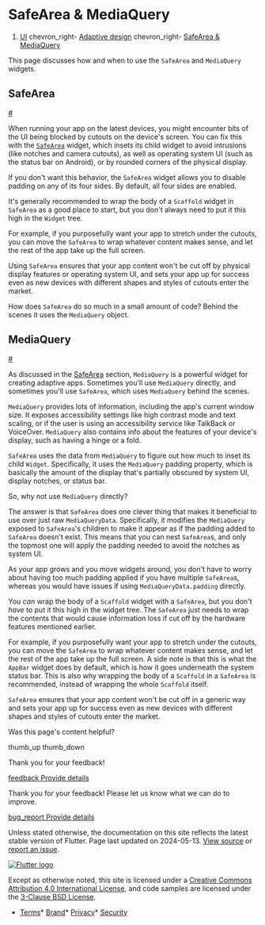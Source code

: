SafeArea & MediaQuery
=====================

1. [UI](/ui) chevron\_right- [Adaptive design](/ui/adaptive-responsive) chevron\_right- [SafeArea & MediaQuery](/ui/adaptive-responsive/safearea-mediaquery)

This page discusses how and when to use the `SafeArea` and `MediaQuery` widgets.

SafeArea
--------

[#](#safearea)

When running your app on the latest devices, you might encounter bits of the UI being blocked by cutouts on the device's screen. You can fix this with the [`SafeArea`](https://api.flutter.dev/flutter/widgets/SafeArea-class.html) widget, which insets its child widget to avoid intrusions (like notches and camera cutouts), as well as operating system UI (such as the status bar on Android), or by rounded corners of the physical display.

If you don't want this behavior, the `SafeArea` widget allows you to disable padding on any of its four sides. By default, all four sides are enabled.

It's generally recommended to wrap the body of a `Scaffold` widget in `SafeArea` as a good place to start, but you don't always need to put it this high in the `Widget` tree.

For example, if you purposefully want your app to stretch under the cutouts, you can move the `SafeArea` to wrap whatever content makes sense, and let the rest of the app take up the full screen.

Using `SafeArea` ensures that your app content won't be cut off by physical display features or operating system UI, and sets your app up for success even as new devices with different shapes and styles of cutouts enter the market.

How does `SafeArea` do so much in a small amount of code? Behind the scenes it uses the `MediaQuery` object.

MediaQuery
----------

[#](#mediaquery)

As discussed in the [SafeArea](#safearea) section, `MediaQuery` is a powerful widget for creating adaptive apps. Sometimes you'll use `MediaQuery` directly, and sometimes you'll use `SafeArea`, which uses `MediaQuery` behind the scenes.

`MediaQuery` provides lots of information, including the app's current window size. It exposes accessibility settings like high contrast mode and text scaling, or if the user is using an accessibility service like TalkBack or VoiceOver. `MediaQuery` also contains info about the features of your device's display, such as having a hinge or a fold.

`SafeArea` uses the data from `MediaQuery` to figure out how much to inset its child `Widget`. Specifically, it uses the `MediaQuery` padding property, which is basically the amount of the display that's partially obscured by system UI, display notches, or status bar.

So, why not use `MediaQuery` directly?

The answer is that `SafeArea` does one clever thing that makes it beneficial to use over just raw `MediaQueryData`. Specifically, it modifies the `MediaQuery` exposed to `SafeArea`'s children to make it appear as if the padding added to `SafeArea` doesn't exist. This means that you can nest `SafeArea`s, and only the topmost one will apply the padding needed to avoid the notches as system UI.

As your app grows and you move widgets around, you don't have to worry about having too much padding applied if you have multiple `SafeArea`s, whereas you would have issues if using `MediaQueryData.padding` directly.

You *can* wrap the body of a `Scaffold` widget with a `SafeArea`, but you don't *have* to put it this high in the widget tree. The `SafeArea` just needs to wrap the contents that would cause information loss if cut off by the hardware features mentioned earlier.

For example, if you purposefully want your app to stretch under the cutouts, you can move the `SafeArea` to wrap whatever content makes sense, and let the rest of the app take up the full screen. A side note is that this is what the `AppBar` widget does by default, which is how it goes underneath the system status bar. This is also why wrapping the body of a `Scaffold` in a `SafeArea` is recommended, instead of wrapping the whole `Scaffold` itself.

`SafeArea` ensures that your app content won't be cut off in a generic way and sets your app up for success even as new devices with different shapes and styles of cutouts enter the market.

Was this page's content helpful?

thumb\_up thumb\_down

Thank you for your feedback!

 [feedback Provide details](https://github.com/flutter/website/issues/new?template=1_page_issue.yml&&page-url=https://docs.flutter.dev/ui/adaptive-responsive/safearea-mediaquery/&page-source=https://github.com/flutter/website/tree/main/src/content/ui/adaptive-responsive/safearea-mediaquery.md)

Thank you for your feedback! Please let us know what we can do to improve.

 [bug\_report Provide details](https://github.com/flutter/website/issues/new?template=1_page_issue.yml&&page-url=https://docs.flutter.dev/ui/adaptive-responsive/safearea-mediaquery/&page-source=https://github.com/flutter/website/tree/main/src/content/ui/adaptive-responsive/safearea-mediaquery.md)

Unless stated otherwise, the documentation on this site reflects the latest stable version of Flutter. Page last updated on 2024-05-13. [View source](https://github.com/flutter/website/tree/main/src/content/ui/adaptive-responsive/safearea-mediaquery.md) or [report an issue](https://github.com/flutter/website/issues/new?template=1_page_issue.yml&&page-url=https://docs.flutter.dev/ui/adaptive-responsive/safearea-mediaquery/&page-source=https://github.com/flutter/website/tree/main/src/content/ui/adaptive-responsive/safearea-mediaquery.md "Report an issue with this page").

[![Flutter logo](/assets/images/branding/flutter/logo+text/horizontal/white.svg)](https://flutter.dev)

Except as otherwise noted, this site is licensed under a [Creative Commons Attribution 4.0 International License](https://creativecommons.org/licenses/by/4.0/), and code samples are licensed under the [3-Clause BSD License](https://opensource.org/licenses/BSD-3-Clause).

* [Terms](/tos "Terms of use")* [Brand](/brand "Brand usage guidelines")* [Privacy](https://policies.google.com/privacy "Privacy policy")* [Security](/security "Security philosophy and practices")

   